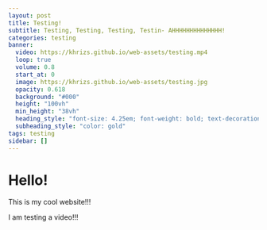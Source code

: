 ```yaml
---
layout: post
title: Testing!
subtitle: Testing, Testing, Testing, Testin- AHHHHHHHHHHHHHH!
categories: testing
banner:
  video: https://khrizs.github.io/web-assets/testing.mp4
  loop: true
  volume: 0.8
  start_at: 0
  image: https://khrizs.github.io/web-assets/testing.jpg
  opacity: 0.618
  background: "#000"
  height: "100vh"
  min_height: "38vh"
  heading_style: "font-size: 4.25em; font-weight: bold; text-decoration: underline"
  subheading_style: "color: gold"
tags: testing
sidebar: []
---
```


# Hello!
This is my cool website!!!

I am testing a video!!!
